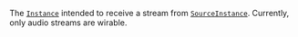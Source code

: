 The [`Instance`](https://create.roblox.com/docs/reference/engine/classes/Instance) intended to receive a stream from
[`SourceInstance`](https://create.roblox.com/docs/reference/engine/classes/Wire#SourceInstance). Currently, only audio streams
are wirable.